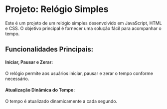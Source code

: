 <h1>Projeto: Relógio Simples</h1>

Este é um projeto de um relógio simples desenvolvido em JavaScript, HTML e CSS. O objetivo principal é fornecer uma solução fácil para acompanhar o tempo.


<h2>Funcionalidades Principais:</h2>

<h4>Iniciar, Pausar e Zerar:</h4> O relógio permite aos usuários iniciar, pausar e zerar o tempo conforme necessário. <br>
<h4>Atualização Dinâmica do Tempo:</h4> O tempo é atualizado dinamicamente a cada segundo.
